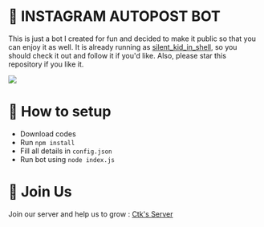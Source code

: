 # 📸 INSTAGRAM AUTOPOST BOT
This is just a bot I created for fun and decided to make it public so that you can enjoy it as well. It is already running as [silent_kid_in_shell](https://www.instagram.com/silent_kid_in_shell/), so you should check it out and follow it if you'd like. Also, please star this repository if you like it. 

![](https://i.imgur.com/kQcmOAd.png)

# 🤔 How to setup
- Download codes
- Run `npm install`
- Fill all details in `config.json`
- Run bot using `node index.js`

# 🥺 Join Us
Join our server and help us to grow : [Ctk's Server](https://2vr8.short.gy/discord) 
